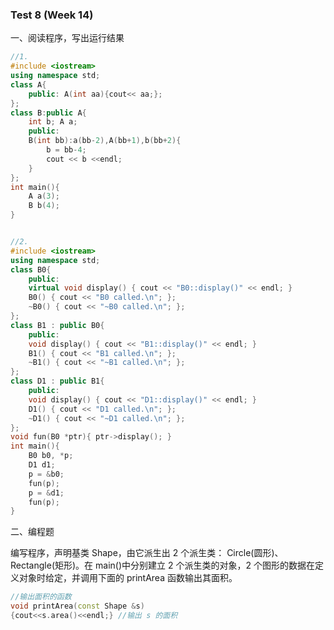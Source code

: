 ### Test 8 (Week 14)


一、阅读程序，写出运行结果

```cpp
//1.
#include <iostream> 
using namespace std; 
class A{
    public: A(int aa){cout<< aa;};
};
class B:public A{
    int b; A a;
    public:
    B(int bb):a(bb-2),A(bb+1),b(bb+2){
        b = bb-4;
        cout << b <<endl;
    }
};
int main(){
    A a(3);
    B b(4);
}


//2.
#include <iostream>
using namespace std;
class B0{
    public:
    virtual void display() { cout << "B0::display()" << endl; }
    B0() { cout << "B0 called.\n"; };
    ~B0() { cout << "~B0 called.\n"; };
};
class B1 : public B0{
    public:
    void display() { cout << "B1::display()" << endl; }
    B1() { cout << "B1 called.\n"; };
    ~B1() { cout << "~B1 called.\n"; };
};
class D1 : public B1{
    public:
    void display() { cout << "D1::display()" << endl; }
    D1() { cout << "D1 called.\n"; };
    ~D1() { cout << "~D1 called.\n"; };
};
void fun(B0 *ptr){ ptr->display(); }
int main(){
    B0 b0, *p;
    D1 d1;
    p = &b0;
    fun(p);
    p = &d1;
    fun(p);
}
```





二、编程题

编写程序，声明基类 Shape，由它派生出 2 个派生类： Circle(圆形)、Rectangle(矩形)。在 main()中分别建立 2 个派生类的对象，2 个图形的数据在定义对象时给定，并调用下面的 printArea 函数输出其面积。

```cpp
//输出面积的函数
void printArea(const Shape &s)
{cout<<s.area()<<endl;} //输出 s 的面积
```